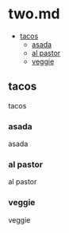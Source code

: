 # two.md

<!--
  (Do not remove or edit this comment.)

  This table-of-contents is automatically generated. To generate it, run:
    gulp markdown-toc --fix
-->

-   [tacos](#tacos)
    -   [asada](#asada)
    -   [al pastor](#al-pastor)
    -   [veggie](#veggie)

## tacos

tacos

### asada

asada

### al pastor

al pastor

### veggie

veggie
